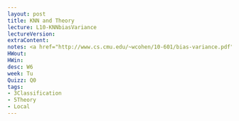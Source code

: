 ```yaml
---
layout: post
title: KNN and Theory
lecture: L10-KNNbiasVariance
lectureVersion: 
extraContent: 
notes: <a href="http://www.cs.cmu.edu/~wcohen/10-601/bias-variance.pdf"> Useful BiasVar </a> 
HWout:
HWin: 
desc: W6
week: Tu
Quizz: Q0
tags:
- 3Classification
- 5Theory
- Local
---
```

